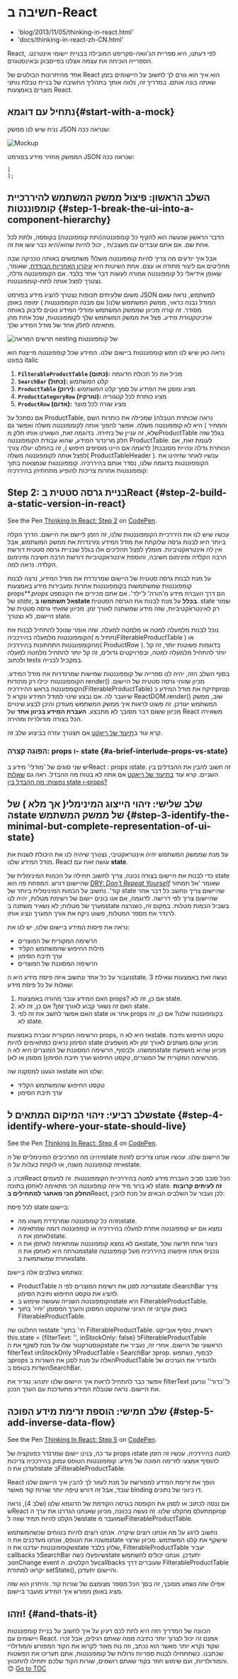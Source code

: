
# חשיבה ב-React
  - 'blog/2013/11/05/thinking-in-react.html'
  - 'docs/thinking-in-react-zh-CN.html'



React, לפי דעתנו, היא ספריית הג'וואה-סקריפט המובילה בבניית יישומי אינטרנט. הספרייה הוכיחה את עצמה אצלנו בפייסבוק ובאינסטגרם.

אחד מהיתרונות הבולטים של React  הוא איך הוא גורם לך לחשוב על היישומים בזמן שאתה בונה אותם. במדריך זה, נלווה אותך בתהליך החשיבה של בניית טבלת נותני מוצרים באמצעות React.

## נתחיל עם דוגמא{#start-with-a-mock}

נניח שיש לנו ממשק JSON שנראה ככה:

![Mockup](../images/blog/thinking-in-react-mock.png)

הממשק מחזיר מידע בפורמט JSON שנראה ככה:

```
[
];
```

## השלב הראשון: פיצול ממשק המשתמש להיררכיית קומפוננטות {#step-1-break-the-ui-into-a-component-hierarchy}

הדבר הראשון שנעשה הוא להקיף כל קומפוננטה(ותת קומפוננטה) בקופסה, ולתת לכל אחת שם. אם אתם עובדים עם מעצב/ת , יכול להיות שהוא/היא כבר עשו את זה.

אבל איך יודעים מה צריך להיות קומפוננטה משלו? משתמשים באותה טכניקה שבה מחליטים אם ליצור מתודה או עצם.
אחת השיטות היא [עיקרון האחריות הבודדת](https://en.wikipedia.org/wiki/Single_responsibility_principle), שאומר, שאופן אידיאלי כל קומפוננטה אמורה לעשות דבר אחד בלבד. אם הקומפוננטה גדלה, נצטרך לפצל אותה לתת-קומפוננטות.

משום שלעיתים תכופות נצטרך להציג מידע בפורמט JSON למשתמש, נראה שאם המודל נבנה כראוי, ממשק המשתמש שלנו( וגם מבנה הקומפוננטות ) ימופה באופן מסודר. זה קורה מכיוון שממשק המשתמש ומודלי המידע נוטים לדבוק באותה *ארכיטקטורת מידע*. פצל את ממשק המשתמש שלך לקומפוננטות, שכל אחת מהן מתאימה לחלק אחד של מודל המידע שלך.

![תרשים המראה nesting של קומפוננטות](../images/blog/thinking-in-react-components.png)

נראה כאן שיש לנו חמש קומפוננטות ביישום שלנו. המידע שכל קומפוננטה מייצגת הוא בפונט italic

  1. **`FilterableProductTable` (כתום):** מכיל את כל תכולת הדוגמה
  2. **`SearchBar` (כחול):** *קלט המשתמש*
  3. **`ProductTable` (ירוק):** מציג ומסנן את *המידע* על סמך *קלט המשתמש*
  4. **`ProductCategoryRow` (טורקיז):** מציג כותרת לכל *קטגוריה*
  5. **`ProductRow` (אדום):** מציג שורה לכל *מוצר*

אם נסתכל על ProductTable, נראה שכותרת הטבלה( שמכילה את כותרות השם והמחיר ) היא לא קומפוננטה משלה. אפשר להפוך אותה לקומפוננטה משלה ואפשר גם שלא, זה עניין של בחירה.
בדוגמה זאת, השארנו אותו חלק מProductTable  בגלל שזה חלק מרינדור *המידע*, שהוא עבודת הקומפוננטה ProductTable.
לעומת זאת, אם הכותרת גדלה ונהיית מסובכת( לדוגמה אם היינו מוסיפים חיפוש ), זה בהחלט יעלה צורך לפצל אותה לקומפוננטה משלה( ProductTableHeader ).
עכשיו לאחר שזיהינו את הקומפוננטות בדוגמה שלנו, נסדר אותם בהיררכיה. קומפוננטות שנמצאות בתוך קומפוננטות אחרות צריכות להופיע מתחתיהן בהיררכיה:

## Step 2: בניית גרסה סטטית בReact {#step-2-build-a-static-version-in-react}

<p data-height="600" data-theme-id="0" data-slug-hash="BwWzwm" data-default-tab="js" data-user="lacker" data-embed-version="2" class="codepen">See the Pen <a href="https://codepen.io/gaearon/pen/BwWzwm">Thinking In React: Step 2</a> on <a href="https://codepen.io">CodePen</a>.</p>
<script async src="https://production-assets.codepen.io/assets/embed/ei.js"></script>

עכשיו שיש לנו את היררכיית הקומפוננטות שלנו, זה הזמן ליישם את היישום. הדרך הקלה ביותר היא לבנות גרסה שלוקחת את מודל המידע ומרנדרת את ממשק המשתמש, אבל אין לה אינטראקטיביות. מומלץ לפצל תהליכים אלו בגלל שבניית גרסה סטטית דורשת הרבה הקלדה ומינימום חשיבה, והוספת אינטראקטיביות דורשת הרבה חשיבה ומינימום הקלדה. נראה למה.

על מנת לבנות גרסה סטטית של היישום שמרנדרת את מודל המידע, נרצה לבנות קומפוננטות שמשתמשות בקומפוננטות אחרות ומעבירות מידע באמצעות props**.*props* הם דרך העברת מידע מ'הורה' ל'ילד'. אם אתם מכירים את הקונספט של  *state*, **אל תשתמשו בstate  בכלל** על מנת לבנות את הגרסה הסטטית. state  שמור רק לאינטראקטיביות, שזה מידע שמשתנה לאורך זמן. מכיוון שזאתי גרסה סטטית של היישום, לא נצטרך state.

נוכל לבנות מלמעלה למטה או מלמטה למעלה. שזה אומר שנוכל להתחיל לבנות את הקומפוננטות מלמעלה בהירככיה( נתחיל מFilterableProductTable ) או מהקומפוננטות התחתונות בהיררכיה( ProductRow  ). בדוגמות פשוטות יותר, זה קל יותר להתחיל מלמעלה למטה, ובפרויקטים גדולים, זה קל יותר להתחיל מלמטה למעלה ולכתוב tests במקביל לבנייה.

בסוף השלב הזה, יהיה לנו ספרייה של קומפוננטות שמישות שמרנדרות את מודל המידע. הקומפוננטות יכילו רק מתודות render()  מכיון שזוהי גרסה סטטית של היישום. הקומפוננטה בראש ההיררכיה(FilterableProductTable) תיקח  את מודל המידע כprop  שיועבר לה. אם נבצע שינוי למודל המידע ונקרא ל ReactDOM.render() שוב, ממשק המשתמש יעודכן. זה פשוט לראות איך ממשק המשתמש מעודכן והיכן לבצע שינויים מכיוון ששום דבר מסובך לא מתבצע. **העברת המידע בכיוון אחד** של React משאירה הכל בצורה מודולרית ומהירה.

קרא עוד ב[תיעוד של ריאקט](./getting-started.html) אם תצטרך עזרה בביצוע שלב זה.

### הפוגה קצרה:  props ו- state {#a-brief-interlude-props-vs-state}

יש שני סוגים של 'מודלי' מידע בReact : props וstate. זה חשוב להבין את ההבדלים בין השניים. קרא עוד  [בתיעוד של ריאקט](./state-and-lifecycle.html) אם אתה לא בטוח מה ההבדל. ראה גם [שאלות נפוצות: מה ההבדל בין state ו-props?]( /docs/faq-state.html#what-is-the-difference-between-state-and-props)

## שלב שלישי: זיהוי הייצוג המינימלי( אך מלא ) של הstate  של ממשק המשתמש {#step-3-identify-the-minimal-but-complete-representation-of-ui-state}

על מנת שממשק המשתמש יהיה אינטראקטיבי, נצטרך שיהיה לנו את היכולת לשנות את מודל המידע שלנו. React עושה זאת עם **state**.

כדי לבנות את היישום בצורה נכונה, צריך לחשוב תחילה על הכמות המינימלית של state שהיישום דורש. המפתח פה הוא [DRY: *Don't Repeat Yourself*](https://en.wikipedia.org/wiki/Don%27t_repeat_yourself) שאומר 'אל תמחזר קוד'. נחשוב על הכמות המינימלית ביותר של state שהיישום צריך ונחשב כל דבר אחר שהיישום צריך לפי דרישה. לדוגמה, אם אנו בונים יישום של רשימת מטלות, יהיה לנו מערך של מטלות; לא נשאיר משתנה בstate בשביל הכמות מטלות. במקום זה, כשנרצה לרנדר את מספר המטלות, פשוט ניקח את אורך המערך ונציג אותו.

נראה את פיסות המידע ביישום שלנו, יש לנו את:

  * הרשימה המקורית של המוצרים
  * מילות החיפוש שהמשתמש הקליד
  * ערך תיבת הסימון
  * הרשימה המסוננת של המוצרים

נעבור על כל אחד ונחשוב איזה פיסת מידע היא הstate. נעשה זאת באמצעות שאילת 3 שאלות על כל פיסת מידע:

  1.	האם המידע עובר מהורה באמצעות props? אם כן, זה לא state.
  2.	האם זה נשאר קבוע לאורך זמן? אם כן, זה לא state.
  3.	האם אפשר לחשב את זה לפי state אחר או props בקומפוננטה שלנו? אם כן, זה לא state.

הרשימה המקורית עוברת באמצעות props, אז היא לא הstate. טקסט החיפוש ותיבת הסימון נראים כמתאימים להיות state מכיוון שהם משתנים לאורך זמן ולא מושפעים ממשהו. ולבסוף, הרשימה המסוננת של המוצרים היא לא הstate  מכיוון שהיא מושפעת מהרשימה המקורית של המוצרים, טקסט החיפוש וערך תיבת הסימון( מסומן או לא).

אז הגענו למסקנה שהstate  שלנו הוא:

  * טקסט החיפוש שהמשתמש הקליד
  * ערך תיבת הסימון

## שלב רביעי: זיהוי המיקום המתאים לstate {#step-4-identify-where-your-state-should-live}

<p data-height="600" data-theme-id="0" data-slug-hash="qPrNQZ" data-default-tab="js" data-user="lacker" data-embed-version="2" class="codepen">See the Pen <a href="https://codepen.io/gaearon/pen/qPrNQZ">Thinking In React: Step 4</a> on <a href="https://codepen.io">CodePen</a>.</p>

זיהינו מה המרכיבים המינימליים של הstate של היישום שלנו. עכשיו אנחנו צריכים לזהות איזה קומפוננטה משנה, או לוקחת *בעלות* על הstate.

זכרו:  בReact הכל סובב סביב העברת מידע למטה בהיררכיית הקומפוננטות. זה לפעמים לא ברור מיד איזה קומפוננטה הכי מתאימה לאחסן בתוכה state. **זה לעיתים קרובות החלק הכי מאתגר למתחילים ב**React, לכן נעבור על השלבים הבאים על מנת להבין:

לכל פיסת state ביישום:

  * נזהה כל קומפוננטה שמרנדרת משהו מהstate.
  * נמצא אם יש קומפוננטה אחרת למעלה בהיררכיה או קומפוננטה דומה שמתאימה לאחסן את הstate.
  * אם לא נמצא קומפוננטה שמתאימה לאחסן את הstate, ניצור אחת חדשה שכל מטרתה היא לאחסן את הstate ונכניס אותה איפשהו בהיררכיה מעל קומפוננטה אחרת שמשתמשת בstate.

נשתמש בשלבים אלה ביישום:

  * ProductTable צריכה לסנן את רשימת המוצרים לפי הstate וSearchBar צריך להציג את טקסט החיפוש ותיבת הסימון.
  * הקומפוננטה השנייה שעושה שימוש בstate היא FilterableProductTable.
  * באופן עקרוני זה הגיוני שהטקסט המסונן והערך המסומן 'יחיו' בתוך FilterableProductTable.

אז החלטנו שהstate 'חי' בתוך FilterableProductTable. ראשית, נוסיף אובייקט this.state = {filterText: '', inStockOnly: false} לFilterableProductTable קונסטרקטור שלו על מנת לשקף את הstate  הראשוני של היישום. 
אחרי זה, נעביר את filterText  וinStockOnly לProductTable ו SearchBar כprop.
לבסוף, נשתמש בprops האלה על מנת לסנן את השורות בProductTable ולהגדיר את הערכים של השדות בטופס בSearchBar.


אפשר כבר להתחיל לראות איך היישום שלנו יתנהג: נגדיר את filterText ל''כדור'' ונרענן את היישום. נראה שטבלת המידע מתעדכנת עם הערך הנכון.

## שלב חמישי: הוספת זרימת מידע הפוכה {#step-5-add-inverse-data-flow}

<p data-height="600" data-theme-id="0" data-slug-hash="LzWZvb" data-default-tab="js,result" data-user="rohan10" data-embed-version="2" data-pen-title="Thinking In React: Step 5" class="codepen">See the Pen <a href="https://codepen.io/gaearon/pen/LzWZvb">Thinking In React: Step 5</a> on <a href="https://codepen.io">CodePen</a>.</p>

עד כה, בנינו יישום שמרנדר כפונקציה של props וstate  למטה בהיררכיה. עכשיו זה הזמן להוסיף אמצעי לזרימה הפוכה של מידע: קומפוננטות הטופס עמוק בהירככיה צריכות לעדכן את הstate בFilterableProductTable.

React הופך את זרימת המידע למפורשת על מנת לעזור לך להבין איך היישום שלנו עובד, אבל זה דורש טיפה יותר שורות קוד מאשר binding דו כיווני של נתונים.

אם ננסה לכתוב או לסמן את הקופסה בגרסה הקודמת של הדוגמא שלנו (שלב 4), נראה שReact מתעלם מהקלט שלנו. זה נעשה בכוונה, מכיוון שאנחנו הגדרנו את ערך הprop של הקלט להיות תמיד שווה לstate שמועבר מFilterableProductTable.

נחשוב לרגע על מה אנחנו רוצים שיקרה. אנחנו רוצים להיות בטוחים שכשהמשתמש משנה את הטופס, אנחנו מעדכנים את הstate שישקף את קלט המשתמש. מכיוון שרצוי שקומפוננטות יעדכנו את הstate שלהן בלבד, FilterableProductTable יעביר callbacks לSearchBar שיופעלו כשהstate יתעדכן. אנחנו יכולים להשתמש בonChange event על הקלטים. הcallbacks שעוברים דרך FilterableProductTable יקראו למתודת  setState(), והיישום יתעדכן.

אפילו שזה נשמע מסובך, זה בסך הכל מספר מצומצם של שורות קוד. והיתרון הוא שזה מציג באופן מפורש איך המידע מועבר ביישום.

## וזהו! {#and-thats-it}

הכוונה של המדריך הזה היא לתת לכם רעיון על איך לחשוב על בניית קומפוננטות ויישומים עם React. אמנם זה יכול לצרוך יותר כתיבה ממה שאתם רגילים, אבל זכרו שקוד נקרא יותר מאשר הוא נכתב, וזה נוח מאוד לקרוא את הקוד המפורש והמודולרי שכתבנו. כשתתחילו לבנות ספריות גדולות של קומפוננטות, אתם תעריכו את הפשטות והמודולריות, ועם שימוש חוזר בקוד שאתם רושמים, שורות הקוד שלכם יתחילו להתכווץ. 😊
<span style="float: footnote;"><a href="./index.html#toc">Go to TOC</a></span>
